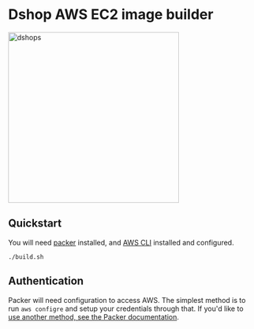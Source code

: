 # Dshop AWS EC2 image builder

<img width="346" alt="dshops" src="https://user-images.githubusercontent.com/837/80967164-ea868b00-8de3-11ea-85e8-cc863afbdc09.png">

## Quickstart

You will need [packer](https://www.packer.io/downloads/) installed, and
[AWS CLI](https://docs.aws.amazon.com/cli/latest/userguide/install-cliv2-linux.html#cliv2-linux-install) installed and configured.

    ./build.sh

## Authentication

Packer will need configuration to access AWS.  The simplest method is to run `aws configre` and setup your credentials through that.  If you'd like to [use another method, see the Packer documentation](https://www.packer.io/docs/builders/amazon#specifying-amazon-credentials).

